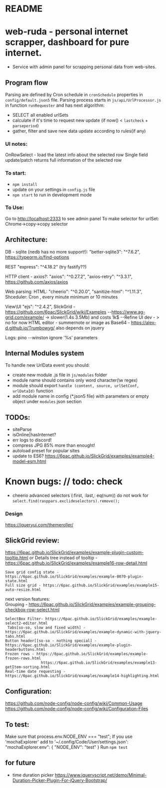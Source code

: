 # README #
# web-ruda - personal internet scrapper, dashboard for pure internet. 
* Service with admin panel for scrapping personal data from web-sites.

## Program flow
Parsing are defined by Cron schedule in `cronSchedule` properties in `config/default.json5` file.
Parsing process starts in `js/api/UrlProcessor.js` in function `runRequester` and has next algorithm:
 - SELECT all enabled urlSets 
 - calculate if it's time to request new update (if now() < `lastcheck` + `parseperiod`)
 - gather, filter and save new data update according to rules(if any)

### UI notes:
OnRowSelect - load the latest info about the selected row
Single field update/patch returns full information of the selected row

### To start:
* `npm install`
* update on your settings in `config.js` file
* `npm start` to run in development mode

### To Use:
Go to <http://localhost:2333> to see admin panel
To make selector for urlSet: Chrome->copy->copy selector


## Architecture:
DB - sqlite (nedb has no more support!):
    "better-sqlite3": "^7.6.2", https://typeorm.io/find-options

REST "express": "^4.18.2" (try fastify??)

HTTP client - axios?:
    "axios": "^0.27.2", "axios-retry": "^3.3.1",  https://github.com/axios/axios

Web parsing:
 HTML:
    "cheerio": "^0.20.0", "sanitize-html": "^1.11.3",
Shceduler:
    Cron , every minute minimum or 10 minutes

View\UI
    "ejs": "^2.4.2", 
    SlickGrid - https://github.com/6pac/SlickGrid/wiki/Examples
        --https://www.ag-grid.com/example/ -> slower(1.4s 3.5Mb) and costs 1k$
        --Refine UI dev - > no for now
HTML editor - summernote or
  image as Base64 - https://alex-d.github.io/Trumbowyg/ also depends on jquery

Logs:
    pino
    --winston ignore '%s' parameters
## Internal Modules system
To handle new UrlData event you should:
- create new module .js file in `js/modules` folder
- module name should contains only word character(\w regex)
- module should export `handle (content, source, urlSetConf, urlDataId)` function
- add module name in config (*.json5 file) with parameters or empty object under `modules` json section


## TODOs:
- siteParse
- isOnline|hasInternet?
- err logs to discord!
- compress JPG 85% more than enought!
- autoload preset for popular sites
- update to ES6? https://6pac.github.io/SlickGrid/examples/example4-model-esm.html

# Known bugs: // todo: check
* cheerio advanced selectors (:first, :last,: eq(num)) do not work for `select.find(rasppars.exclideselectors).remove();`

### Design
https://jqueryui.com/themeroller/

## SlickGrid review:
https://6pac.github.io/SlickGrid/examples/example-plugin-custom-tooltip.html
    or Details tree instead of tooltip - https://6pac.github.io/SlickGrid/examples/example16-row-detail.html

    Save grid config state - https://6pac.github.io/SlickGrid/examples/example-0070-plugin-state.html
    Full size grid - https://6pac.github.io/SlickGrid/examples/example15-auto-resize.html
 next version features:       
    Grouping - https://6pac.github.io/SlickGrid/examples/example-grouping-checkbox-row-select.html
    
    SelectBox Filter- https://6pac.github.io/SlickGrid/examples/example-select2-editor.html
     Tabs[so-so, slow and fixed width] - https://6pac.github.io/SlickGrid/examples/example-dynamic-with-jquery-tabs.html
    Button header[[so-so - nothing special] - https://6pac.github.io/SlickGrid/examples/example-plugin-headerbuttons.html
    Frozen rows - https://6pac.github.io/SlickGrid/examples/example-frozen-rows.html
                    https://6pac.github.io/SlickGrid/examples/example13-getItem-sorting.html
    Real-time date requesting - https://6pac.github.io/SlickGrid/examples/example14-highlighting.html


## Configuration:
https://github.com/node-config/node-config/wiki/Common-Usage
https://github.com/node-config/node-config/wiki/Configuration-Files

## To test:
Make sure that process.env.NODE_ENV === "test";
If you use 'mochaExplorer' add to '~/.config/Code/User/settings.json':
   "mochaExplorer.env": {
        "NODE_ENV": "test"
    }
Run `npm test`

## for future
* time duration picker https://www.jqueryscript.net/demo/Minimal-Duration-Picker-Plugin-For-jQuery-Bootstrap/
